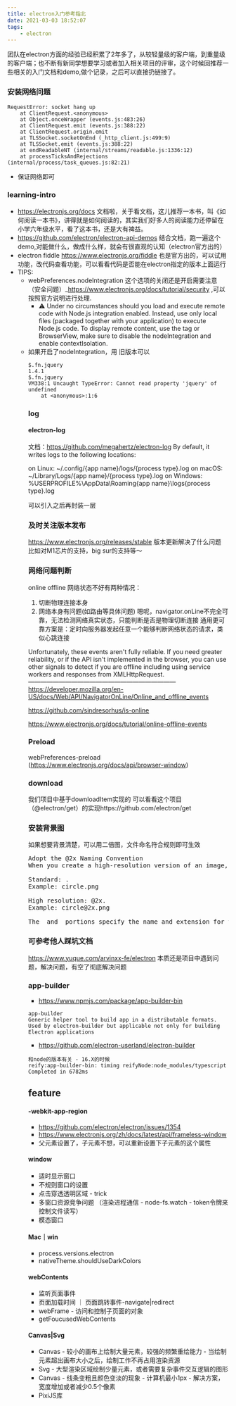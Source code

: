 ```yaml
---
title: electron入门参考指北
date: 2021-03-03 18:52:07
tags:
    - electron
---
```

团队在electron方面的经验已经积累了2年多了，从较轻量级的客户端，到重量级的客户端；也不断有新同学想要学习或者加入相关项目的评审，这个时候回推荐一些相关的入门文档和demo,做个记录，之后可以直接扔链接了。

### 安装网络问题
```
RequestError: socket hang up
    at ClientRequest.<anonymous> 
    at Object.onceWrapper (events.js:483:26)
    at ClientRequest.emit (events.js:388:22)
    at ClientRequest.origin.emit 
    at TLSSocket.socketOnEnd (_http_client.js:499:9)
    at TLSSocket.emit (events.js:388:22)
    at endReadableNT (internal/streams/readable.js:1336:12)
    at processTicksAndRejections (internal/process/task_queues.js:82:21)
```
- 保证网络即可

### learning-intro
- https://electronjs.org/docs
文档啦，关于看文档，这儿推荐一本书，叫《如何阅读一本书》，讲得就是如何阅读的，其实我们好多人的阅读能力还停留在小学六年级水平，看了这本书，还是大有裨益。
- https://github.com/electron/electron-api-demos
结合文档，跑一遍这个demo,对能做什么，做成什么样，就会有很直观的认知（electron官方出的）
- electron fiddle https://www.electronjs.org/fiddle
也是官方出的，可以试用功能，改代码查看功能，可以看看代码是否能在electron指定的版本上面运行
- TIPS:
  - webPreferences.nodeIntegration 这个选项的关闭还是开启需要注意（安全问题）_https://www.electronjs.org/docs/tutorial/security ,可以按照官方说明进行处理.
      - ⚠️ Under no circumstances should you load and execute remote code with Node.js integration enabled. Instead, use only local files (packaged together with your application) to execute Node.js code. To display remote content, use the <webview> tag or BrowserView, make sure to disable the nodeIntegration and enable contextIsolation.
  - 如果开启了nodeIntegration，用<script>引入jQuery就会有问题， jQuery内部会对require变量判断，和node的require冲突；所以只能
    ```
    window.$ = window.jQuery = require('./jquery-3.5.1.min)
    ```
新版本不可  <script src="https://cdn.bootcdn.net/ajax/libs/jquery/3.5.1/jquery.min.js"></script>
旧版本可以  <script src="https://cdn.bootcdn.net/ajax/libs/jquery/1.4.1/jquery.min.js"></script>
```
$.fn.jquery
1.4.1
$.fn.jquery
VM338:1 Uncaught TypeError: Cannot read property 'jquery' of undefined
    at <anonymous>:1:6
```

### log
#### electron-log
文档：https://github.com/megahertz/electron-log
By default, it writes logs to the following locations:

on Linux: ~/.config/{app name}/logs/{process type}.log
on macOS: ~/Library/Logs/{app name}/{process type}.log
on Windows: %USERPROFILE%\AppData\Roaming\{app name}\logs\{process type}.log

可以引入之后再封装一层
### 及时关注版本发布
https://www.electronjs.org/releases/stable
版本更新解决了什么问题
比如对M1芯片的支持，big sur的支持等～


### 网络问题判断
online
offline
网络状态不好有两种情况：
1. 切断物理连接本身
2. 网络本身有问题(如路由等具体问题)
嗯呢，navigator.onLine不完全可靠，无法检测网络真实状态，只能判断是否是物理切断连接
通用更可靠方案是：定时向服务器发起任意一个能够判断网络状态的请求，类似心跳连接

Unfortunately, these events aren't fully reliable. If you need greater reliability, or if the API isn't implemented in the browser, you can use other signals to detect if you are offline including using service workers and responses from XMLHttpRequest.
————————————————————————
https://developer.mozilla.org/en-US/docs/Web/API/NavigatorOnLine/Online_and_offline_events

https://github.com/sindresorhus/is-online

https://www.electronjs.org/docs/tutorial/online-offline-events


### Preload
webPreferences-preload
(https://www.electronjs.org/docs/api/browser-window)


### download
我们项目中基于downloadItem实现的
可以看看这个项目（@electron/get）的实现https://github.com/electron/get

### 安装背景图
如果想要背景清楚，可以用二倍图，文件命名符合规则即可生效
<pre>
Adopt the @2x Naming Convention
When you create a high-resolution version of an image, follow this naming convention for the image pair:

Standard: <ImageName>.<filename_extension>
Example: circle.png

High resolution: <ImageName>@2x.<filename_extension>
Example: circle@2x.png

The <ImageName> and <filename_extension> portions specify the name and extension for the file. The inclusion of the @2x modifier for the high-resolution image lets the system know that the image is the high-resolution variant of the standard image. The two component images should be in the same folder in the app’s sources. Ideally, package the image pairs into one file (see Package Multiple Versions of Image Resources into One File).
</pre>


### 可参考他人踩坑文档
https://www.yuque.com/arvinxx-fe/electron
本质还是项目中遇到问题，解决问题，有空了彻底解决问题


### app-builder
- https://www.npmjs.com/package/app-builder-bin

```
app-builder
Generic helper tool to build app in a distributable formats. Used by electron-builder but applicable not only for building Electron applications
```
- https://github.com/electron-userland/electron-builder
```
和node的版本有关 - 16.X的时候
reify:app-builder-bin: timing reifyNode:node_modules/typescript Completed in 6782ms
```

## feature
#### -webkit-app-region
- https://github.com/electron/electron/issues/1354
- https://www.electronjs.org/zh/docs/latest/api/frameless-window
- 父元素设置了，子元素不想，可以重新设置下子元素的这个属性

#### window
- 适时显示窗口
- 不规则窗口的设置
- 点击穿透透明区域 - trick
- 多窗口资源竞争问题 （渲染进程通信 - node-fs.watch - token令牌来控制文件读写）
- 模态窗口

#### Mac｜win
- process.versions.electron
- nativeTheme.shouldUseDarkColors

#### webContents
- 监听页面事件
- 页面加载时间 ｜ 页面跳转事件-navigate|redirect
- webFrame - 访问和控制子页面的对象
- getFoucusedWebContents

#### Canvas|Svg
- Canvas - 较小的画布上绘制大量元素，较强的频繁重绘能力 - 当绘制元素超出画布大小之后，绘制工作不再占用渲染资源
- Svg - 大型渲染区域绘制少量元素，或者需要复杂事件交互逻辑的图形
- Canvas - 线条变粗且颜色变淡的现象 - 计算机最小1px - 解决方案，宽度增加或者减少0.5个像素
- PixiJS库